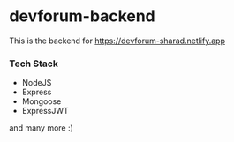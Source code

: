 # devforum-backend

This is the backend for https://devforum-sharad.netlify.app

### Tech Stack

* NodeJS
* Express
* Mongoose
* ExpressJWT

and many more :)
